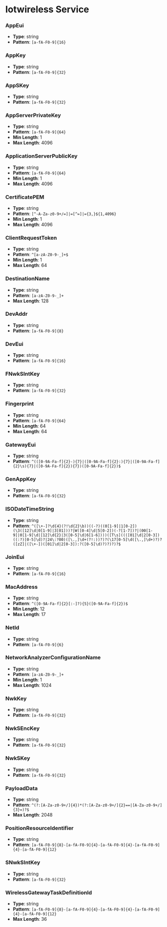 # Iotwireless Service

### AppEui
- **Type**: string
- **Pattern**: `[a-fA-F0-9]{16}`

### AppKey
- **Type**: string
- **Pattern**: `[a-fA-F0-9]{32}`

### AppSKey
- **Type**: string
- **Pattern**: `[a-fA-F0-9]{32}`

### AppServerPrivateKey
- **Type**: string
- **Pattern**: `[a-fA-F0-9]{64}`
- **Min Length**: 1
- **Max Length**: 4096

### ApplicationServerPublicKey
- **Type**: string
- **Pattern**: `[a-fA-F0-9]{64}`
- **Min Length**: 1
- **Max Length**: 4096

### CertificatePEM
- **Type**: string
- **Pattern**: `[^-A-Za-z0-9+/=]|=[^=]|={3,}${1,4096}`
- **Min Length**: 1
- **Max Length**: 4096

### ClientRequestToken
- **Type**: string
- **Pattern**: `^[a-zA-Z0-9-_]+$`
- **Min Length**: 1
- **Max Length**: 64

### DestinationName
- **Type**: string
- **Pattern**: `[a-zA-Z0-9-_]+`
- **Max Length**: 128

### DevAddr
- **Type**: string
- **Pattern**: `[a-fA-F0-9]{8}`

### DevEui
- **Type**: string
- **Pattern**: `[a-fA-F0-9]{16}`

### FNwkSIntKey
- **Type**: string
- **Pattern**: `[a-fA-F0-9]{32}`

### Fingerprint
- **Type**: string
- **Pattern**: `[a-fA-F0-9]{64}`
- **Min Length**: 64
- **Max Length**: 64

### GatewayEui
- **Type**: string
- **Pattern**: `^(([0-9A-Fa-f]{2}-){7}|([0-9A-Fa-f]{2}:){7}|([0-9A-Fa-f]{2}\s){7}|([0-9A-Fa-f]{2}){7})([0-9A-Fa-f]{2})$`

### GenAppKey
- **Type**: string
- **Pattern**: `[a-fA-F0-9]{32}`

### ISODateTimeString
- **Type**: string
- **Pattern**: `^([\+-]?\d{4}(?!\d{2}\b))((-?)((0[1-9]|1[0-2])(\3([12]\d|0[1-9]|3[01]))?|W([0-4]\d|5[0-2])(-?[1-7])?|(00[1-9]|0[1-9]\d|[12]\d{2}|3([0-5]\d|6[1-6])))([T\s]((([01]\d|2[0-3])((:?)[0-5]\d)?|24\:?00)([\.,]\d+(?!:))?)?(\17[0-5]\d([\.,]\d+)?)?([zZ]|([\+-])([01]\d|2[0-3]):?([0-5]\d)?)?)?)?$`

### JoinEui
- **Type**: string
- **Pattern**: `[a-fA-F0-9]{16}`

### MacAddress
- **Type**: string
- **Pattern**: `^([0-9A-Fa-f]{2}[:-]?){5}([0-9A-Fa-f]{2})$`
- **Min Length**: 12
- **Max Length**: 17

### NetId
- **Type**: string
- **Pattern**: `[a-fA-F0-9]{6}`

### NetworkAnalyzerConfigurationName
- **Type**: string
- **Pattern**: `[a-zA-Z0-9-_]+`
- **Min Length**: 1
- **Max Length**: 1024

### NwkKey
- **Type**: string
- **Pattern**: `[a-fA-F0-9]{32}`

### NwkSEncKey
- **Type**: string
- **Pattern**: `[a-fA-F0-9]{32}`

### NwkSKey
- **Type**: string
- **Pattern**: `[a-fA-F0-9]{32}`

### PayloadData
- **Type**: string
- **Pattern**: `^(?:[A-Za-z0-9+/]{4})*(?:[A-Za-z0-9+/]{2}==|[A-Za-z0-9+/]{3}=)?$`
- **Max Length**: 2048

### PositionResourceIdentifier
- **Type**: string
- **Pattern**: `[a-fA-F0-9]{8}-[a-fA-F0-9]{4}-[a-fA-F0-9]{4}-[a-fA-F0-9]{4}-[a-fA-F0-9]{12}`

### SNwkSIntKey
- **Type**: string
- **Pattern**: `[a-fA-F0-9]{32}`

### WirelessGatewayTaskDefinitionId
- **Type**: string
- **Pattern**: `[a-fA-F0-9]{8}-[a-fA-F0-9]{4}-[a-fA-F0-9]{4}-[a-fA-F0-9]{4}-[a-fA-F0-9]{12}`
- **Max Length**: 36

